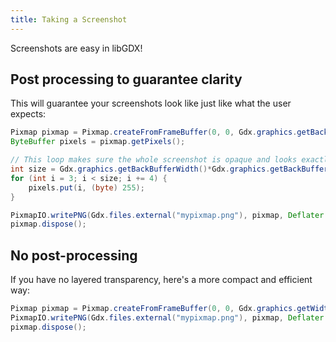 ```yaml
---
title: Taking a Screenshot
---
```

Screenshots are easy in libGDX!

## Post processing to guarantee clarity

This will guarantee your screenshots look like just like what the user expects:

```java
Pixmap pixmap = Pixmap.createFromFrameBuffer(0, 0, Gdx.graphics.getBackBufferWidth(), Gdx.graphics.getBackBufferHeight());
ByteBuffer pixels = pixmap.getPixels();

// This loop makes sure the whole screenshot is opaque and looks exactly like what the user is seeing
int size = Gdx.graphics.getBackBufferWidth()*Gdx.graphics.getBackBufferHeight()*4;
for (int i = 3; i < size; i += 4) {
	pixels.put(i, (byte) 255);
}

PixmapIO.writePNG(Gdx.files.external("mypixmap.png"), pixmap, Deflater.DEFAULT_COMPRESSION, true);
pixmap.dispose();
```

## No post-processing

If you have no layered transparency, here's a more compact and efficient way:

```java
Pixmap pixmap = Pixmap.createFromFrameBuffer(0, 0, Gdx.graphics.getWidth(), Gdx.graphics.getHeight());
PixmapIO.writePNG(Gdx.files.external("mypixmap.png"), pixmap, Deflater.DEFAULT_COMPRESSION, true);
pixmap.dispose();
```
